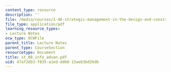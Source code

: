 ```yaml
---
content_type: resource
description: ''
file: /media/courses/1-46-strategic-management-in-the-design-and-construction-value-chain-fall-2003/47af2db3f835a1edddb013ae63bd26db_st_08_info_advan.pdf
file_type: application/pdf
learning_resource_types:
- Lecture Notes
ocw_type: OCWFile
parent_title: Lecture Notes
parent_type: CourseSection
resourcetype: Document
title: st_08_info_advan.pdf
uid: 47af2db3-f835-a1ed-ddb0-13ae63bd26db
---
```

